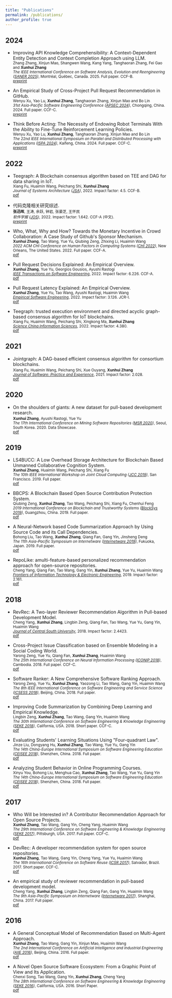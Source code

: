 ```yaml
---
title: "Publications"
permalink: /publications/
author_profile: true
---
```

## 2024
* Improving API Knowledge Comprehensibility: A Context-Dependent Entity Detection and Context Completion Approach using LLM. <br />
	<small>Zhang Zhang, Xinjun Mao, Shangwen Wang, Kang Yang, Tanghaoran Zhang, Fei Gao and <strong>Xunhui Zhang</strong> <br />
	<i>The IEEE International Conference on Software Analysis, Evolution and Reengineering ([SANER 2025](https://conf.researchr.org/home/saner-2025))</i>, Montréal, Québec, Canada. 2025. Full paper. CCF-B. <br />
	[preprint](/files/SONAR_2025_zz.pdf)</small>

* An Empirical Study of Cross-Project Pull Request Recommendation in GitHub. <br />
	<small>Wenyu Xu, Yao Lu, <strong>Xunhui Zhang</strong>, Tanghaoran Zhang, Xinjun Mao and Bo Lin <br />
	<i>31st Asia-Pacific Software Engineering Conference ([APSEC 2024](https://conf.researchr.org/home/apsec-2024))</i>, Chongqing, China. 2024. Full paper. CCF-C. <br />
	[preprint](/files/APSEC_2024_xwy.pdf)</small>

* Think Before Acting: The Necessity of Endowing Robot Terminals With the Ability to Fine-Tune Reinforcement Learning Policies. <br />
	<small>Wenyu Xu, Yao Lu, <strong>Xunhui Zhang</strong>, Tanghaoran Zhang, Xinjun Mao and Bo Lin <br />
	<i>The 22nd IEEE International Symposium on Parallel and Distributed Processing with Applications ([ISPA 2024](https://www.ieee-ispa.org/2024/ispa/))</i>, Kaifeng, China. 2024. Full paper. CCF-C. <br />
	[preprint](/files/ISPA_2024_gxd.pdf)</small>

## 2022
* Teegraph: A Blockchain consensus algorithm based on TEE and DAG for data sharing in IoT. <br />
	<small>Xiang Fu, Huaimin Wang, Peichang Shi, <strong>Xunhui Zhang</strong> <br />
	<i>Journal of Systems Architecture ([JSA](https://www.sciencedirect.com/journal/journal-of-systems-architecture))</i>, 2022. Impact factor: 4.5. CCF-B. <br />
	[pdf](/files/JSA_2022_fx.pdf)</small>

* 代码克隆相关研究综述. <br />
	<small><strong>张迅晖</strong>, 王涛, 余跃, 钟岩, 张晏芝, 王怀民 <br />
	<i>软件学报 ([JOS](https://www.jos.org.cn/jos/home))</i>, 2022. Impact factor: 1.642. CCF-A (中文). <br />
	[preprint](/files/JOS_2022_zxh.pdf)</small>

* Who, What, Why and How? Towards the Monetary Incentive in Crowd Collaboration: A Case Study of Github's Sponsor Mechanism. <br />
	<small><strong>Xunhui Zhang</strong>, Tao Wang, Yue Yu, Qiubing Zeng, Zhixing Li, Huaimin Wang <br />
	<i>2022 ACM CHI Conference on Human Factors in Computing Systems ([CHI 2022](https://chi2022.acm.org/))</i>, New Orleans, The United States. 2022. Full paper. CCF-A. <br />
	[pdf](/files/CHI_2022_zxh.pdf)</small>

* Pull Request Decisions Explained: An Empirical Overview. <br />
	<small><strong>Xunhui Zhang</strong>, Yue Yu, Georgios Gousios, Ayushi Rastogi <br />
	<i>[IEEE Transactions on Software Engineering](https://ieeexplore.ieee.org/xpl/RecentIssue.jsp?punumber=32)</i>, 2022. Impact factor: 6.226. CCF-A. <br />
	[pdf](/files/TSE_2022_zxh.pdf)</small>

* Pull Request Latency Explained: An Empirical Overview. <br />
	<small><strong>Xunhui Zhang</strong>, Yue Yu, Tao Wang, Ayushi Rastogi, Huaimin Wang <br />
	<i>[Empirical Software Engineering](https://www.springer.com/journal/10664)</i>, 2022. Impact factor: 3.126. JCR-I. <br />
	[pdf](/files/ESE_2022_zxh.pdf)</small>

* Teegraph: trusted execution environment and directed acyclic graph-based consensus algorithm for IoT blockchains. <br />
	<small>Xiang Fu, Huaimin Wang, Peichang Shi, Xingkong Ma, <strong>Xunhui Zhang</strong> <br />
	<i>[Science China Information Sciences](https://www.springer.com/journal/11432)</i>, 2022. Impact factor: 4.380. <br />
	[pdf](/files/SCIS_2022_fx.pdf)</small>

## 2021
* Jointgraph: A DAG-based efficient consensus algorithm for consortium blockchains. <br />
	<small>Xiang Fu, Huaimin Wang, Peichang Shi, Xue Ouyang, <strong>Xunhui Zhang</strong> <br />
	<i>[Journal of Software: Practice and Experience](https://onlinelibrary.wiley.com/journal/1097024x)</i>, 2021. Impact factor: 2.028. <br />
	[pdf](/files/JSPE_2021_fx.pdf)</small>

## 2020
* On the shoulders of giants: A new dataset for pull-based development research. <br />
	<small><strong>Xunhui Zhang</strong>, Ayushi Rastogi, Yue Yu <br />
	<i>The 17th International Conference on Mining Software Repositories ([MSR 2020](https://2020.msrconf.org/))</i>, Seoul, South Korea. 2020. Data Showcase. <br />
	[pdf](/files/MSR_2020_zxh.pdf)</small>

## 2019
* LS4BUCC: A Low Overhead Storage Architecture for Blockchain Based Unmanned Collaborative Cognition System. <br />
	<small><strong>Xunhui Zhang</strong>, Huaimin Wang, Peichang Shi, Xiang Fu <br />
	<i>The 10th IEEE International Workshop on Joint Cloud Computing ([JCC 2019](https://jointcloud.github.io/jcc2019/))</i>, San Francisco. 2019. Full paper. <br />
	[pdf](/files/JCC_2019_zxh.pdf)</small>

* BBCPS: A Blockchain Based Open Source Contribution Protection System. <br />
	<small>Qiubing Zeng, <strong>Xunhui Zhang</strong>, Tao Wang, Peichang Shi, Xiang Fu, Chenhui Feng <br />
	<i>2019 International Conference on Blockchain and Trustworthy Systems ([BlockSys 2019](http://blocksys.info/2019/))</i>, Guangzhou, China. 2019. Full paper. <br />
	[pdf](/files/Blocksys19_zqb.pdf)</small>

* A Neural-Network based Code Summarization Approach by Using Source Code and its Call Dependencies. <br />
	<small>Bohong Liu, Tao Wang, <strong>Xunhui Zhang</strong>, Qiang Fan, Gang Yin, Jinsheng Deng <br />
	<i>The 11th Asia-Pacific Symposium on Internetware ([Internetware 2019](https://internetware2019.github.io/))</i>, Fukuoka, Japan. 2019. Full paper. <br />
	[pdf](/files/Internetware_2019_lbh.pdf)</small>

* RepoLike: amulti-feature-based personalized recommendation approach for open-source repositories. <br />
	<small>Cheng Yang, Qiang Fan, Tao Wang, Gang Yin, <strong>Xunhui Zhang</strong>, Yue Yu, Huaimin Wang <br />
	<i>[Frontiers of Information Technology & Electronic Engineering](https://www.springer.com/journal/11714)</i>, 2019. Impact factor: 2.161. <br />
	[pdf](/files/FITEE_2019_yc.pdf)</small>

## 2018
* RevRec: A Two-layer Reviewer Recommendation Algorithm in Pull-based Development Model. <br />
	<small>Cheng Yang, <strong>Xunhui Zhang</strong>, Lingbin Zeng, Qiang Fan, Tao Wang, Yue Yu, Gang Yin, Huaimin Wang <br />
	<i>[Journal of Central South University](http://www.zndxyw.cn)</i>, 2018. Impact factor: 2.4423. <br />
	[pdf](/files/JCSUT_2018_yc.pdf)</small>
	
* Cross-Project Issue Classification based on Ensemble Modeling in a Social Coding World.<br />
	<small>Yarong Zeng, Yue Yu, Qiang Fan, <strong>Xunhui Zhang</strong>, Huaimin Wang<br />
	<i>The 25th International Conference on Neural Information Processing ([ICONIP 2018](https://conference.cs.cityu.edu.hk/iconip/))</i>, Cambodia. 2018. Full paper. CCF-C. <br />
	[pdf](/files/ICONIP_2018_zyr.pdf)</small>
	
* Software Ranker: A New Comprehensive Software Ranking Approach.<br />
	<small>Yarong Zeng, Yue Yu, <strong>Xunhui Zhang</strong>, Yaozong Li, Tao Wang, Gang Yin, Huaimin Wang<br />
	<i>The 8th IEEE International Conference on Software Engineering and Service Science ([ICSESS 2018](http://www.icsess.org/))</i>, Beijing, China. 2018. Full paper. <br />
	[pdf](/files/ICSESS_2018_zyr.pdf)</small>

* Improving Code Summarization by Combining Deep Learning and Empirical Knowledge.<br />
	<small>Lingbin Zeng, <strong>Xunhui Zhang</strong>, Tao Wang, Gang Yin, Huaimin Wang<br />
	<i>The 30th International Conference on Software Engineering & Knowledge Engineering ([SEKE 2018](http://ksiresearchorg.ipage.com/seke/seke18.html))</i>, California, USA. 2018. Short paper. CCF-C. <br />
	[pdf](/files/SEKE_2018_zlb.pdf)</small>

* Evaluating Students' Learning Situations Using "Four-quadrant Law". <br />
	<small>Jinze Liu, Dongyang Hu, <strong>Xunhui Zhang</strong>, Tao Wang, Yue Yu, Gang Yin<br />
	<i>The 14th China-Europe International Symposium on Software Engineering Education ([CEISEE 2018](https://ceisee2018cn.wordpress.com/))</i>, Shenzhen, China. 2018. Full paper.<br />
	[pdf](/files/CEISEE_2018_ljz.pdf)</small>
	
* Analyzing Student Behavior in Online Programming Courses.<br />
	<small>Xinyu You, Bohong Liu, Menghua Cao, <strong>Xunhui Zhang</strong>, Tao Wang, Yue Yu, Gang Yin<br />
	<i>The 14th China-Europe International Symposium on Software Engineering Education ([CEISEE 2018](https://ceisee2018cn.wordpress.com/))</i>, Shenzhen, China. 2018. Full paper.<br />
	[pdf](/files/CEISEE_2018_yxy.pdf)</small>


## 2017
* Who Will be Interested in? A Contributor Recommendation Approach for Open Source Projects.<br />
	<small><strong>Xunhui Zhang</strong>, Tao Wang, Gang Yin, Cheng Yang, Huaimin Wang<br />
	<i>The 29th International Conference on Software Engineering & Knowledge Engineering ([SEKE 2017](http://ksiresearchorg.ipage.com/seke/seke17.html))</i>, Pittsburgh, USA. 2017. Full paper. CCF-C. <br />
	[pdf](/files/SEKE_2017_zxh.pdf)</small>

* DevRec: A developer recommendation system for open source repositories.<br />
	<small><strong>Xunhui Zhang</strong>, Tao Wang, Gang Yin, Cheng Yang, Yue Yu, Huaimin Wang<br />
	<i>The 16th International Conference on Software Reuse ([ICSR 2017](http://icsr2017.ufba.br/))</i>, Salvador, Brazil. 2017. Short paper. CCF-C. <br />
	[pdf](/files/ICSR_2017_zxh.pdf)</small>
	
* An empirical study of reviewer recommendation in pull-based development model. <br />
	<small>Cheng Yang, <strong>Xunhui Zhang</strong>, Lingbin Zeng, Qiang Fan, Gang Yin, Huaimin Wang<br />
	<i>The 9th Asia-Pacific Symposium on Internetware ([Internetware 2017](http://www.se.fudan.edu.cn/events/Internetware2017/))</i>, Shanghai, China. 2017. Full paper. <br />
	[pdf](/files/Internetware_2017_yc.pdf)</small>
	
	
## 2016
* A General Conceptual Model of Recommendation Based on Multi-Agent Approach. <br />
	<small><strong>Xunhui Zhang</strong>, Tao Wang, Gang Yin, Xinjun Mao, Huaimin Wang<br />
	<i>The 2nd International Conference on Artificial Intelligence and Industrial Engineering ([AIIE 2016](http://www.aiie2016.org/))</i>, Beijing, China. 2016. Full paper. <br />
	[pdf](/files/AIIE_2016_zxh.pdf)</small>
	
* A Novel Open Source Software Ecosystem: From a Graphic Point of View and Its Application. <br />
	<small>Chenxi Song, Tao Wang, Gang Yin, <strong>Xunhui Zhang</strong>, Cheng Yang<br />
	<i>The 28th International Conference on Software Engineering & Knowledge Engineering ([SEKE 2016](http://ksiresearchorg.ipage.com/seke/seke16.html))</i>, California, USA. 2016. Short Paper. <br />
	[pdf](/files/SEKE_2016_scx.pdf)</small>